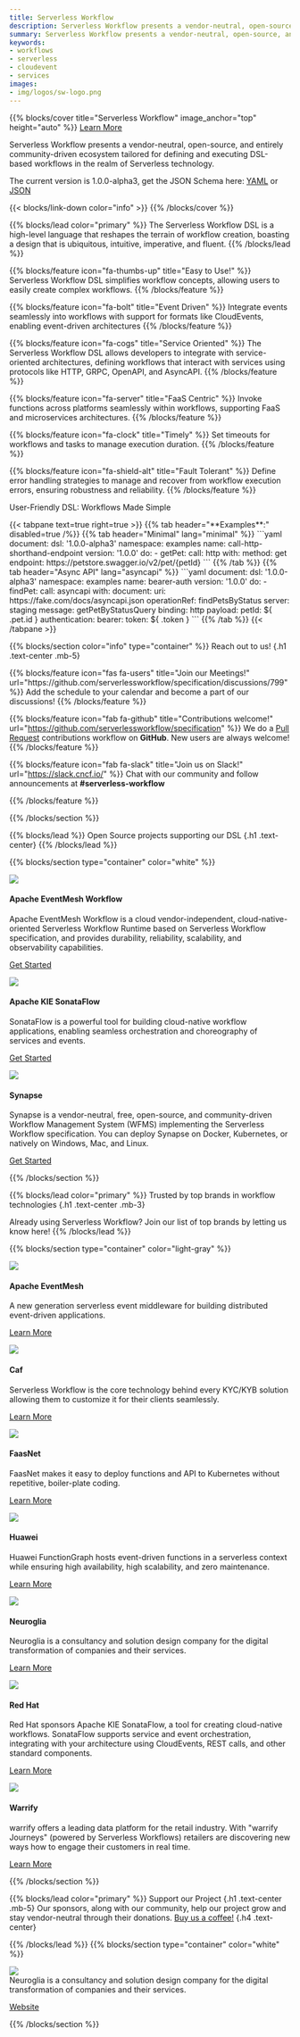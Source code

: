 ```yaml
---
title: Serverless Workflow
description: Serverless Workflow presents a vendor-neutral, open-source, and entirely community-driven ecosystem tailored for defining and executing DSL-based workflows in the realm of Serverless technology.
summary: Serverless Workflow presents a vendor-neutral, open-source, and entirely community-driven ecosystem tailored for defining and executing DSL-based workflows in the realm of Serverless technology.
keywords:
- workflows
- serverless
- cloudevent
- services
images:
- img/logos/sw-logo.png
---
```


<!-- Cover -->
{{% blocks/cover title="Serverless Workflow" image_anchor="top" height="auto" %}}
<a class="btn btn-lg btn-primary me-3 mb-4" href="https://github.com/serverlessworkflow/specification/blob/main/README.md">
  Learn More <i class="fas fa-arrow-alt-circle-right ms-2"></i>
</a>
<p class="lead mt-5">Serverless Workflow presents a vendor-neutral, open-source, and entirely community-driven ecosystem tailored for defining and executing DSL-based workflows in the realm of Serverless technology.</p>
<p>The current version is 1.0.0-alpha3, get the JSON Schema here: <a href="https://serverlessworkflow.io/schemas/1.0.0-alpha3/workflow.yaml" target="_blank">YAML</a> or <a href="https://serverlessworkflow.io/schemas/1.0.0-alpha3/workflow.json" target="_blank">JSON</a></p>
{{< blocks/link-down color="info" >}}
{{% /blocks/cover %}}
<!-- END OF Cover -->

<!-- Selling points -->
{{% blocks/lead color="primary" %}}
The Serverless Workflow DSL is a high-level language that reshapes the terrain of workflow creation, boasting a design that is ubiquitous, intuitive, imperative, and fluent.
{{% /blocks/lead %}}

<section class="row td-box td-box--dark td-box--height-auto">
  <div class="col">
    <div class="container">
      <div class="row">
{{% blocks/feature icon="fa-thumbs-up" title="Easy to Use!" %}}
Serverless Workflow DSL simplifies workflow concepts, allowing users to easily create complex workflows.
{{% /blocks/feature %}}

{{% blocks/feature icon="fa-bolt" title="Event Driven" %}}
Integrate events seamlessly into workflows with support for formats like CloudEvents, enabling event-driven architectures
{{% /blocks/feature %}}


{{% blocks/feature icon="fa-cogs" title="Service Oriented" %}}
The Serverless Workflow DSL allows developers to integrate with service-oriented architectures, defining workflows that interact with services using protocols like HTTP, GRPC, OpenAPI, and AsyncAPI.
{{% /blocks/feature %}}

{{% blocks/feature icon="fa-server" title="FaaS Centric" %}}
Invoke functions across platforms seamlessly within workflows, supporting FaaS and microservices architectures.
{{% /blocks/feature %}}


{{% blocks/feature icon="fa-clock" title="Timely" %}}
Set timeouts for workflows and tasks to manage execution duration.
{{% /blocks/feature %}}


{{% blocks/feature icon="fa-shield-alt" title="Fault Tolerant" %}}
Define error handling strategies to manage and recover from workflow execution errors, ensuring robustness and reliability.
{{% /blocks/feature %}}
  </div><!-- <-- identing breaks the template ... -->
  </div>
  </div>
</section>
<!-- END OF Selling points -->

<!-- Samples -->
<section class="row td-box td-box--white td-box--height-auto">
  <div class="col">
    <div class="container">
      <p class="h1 text-center mb-5">User-Friendly DSL: Workflows Made Simple</p>
      <div class="row">
        <div class="col">
{{< tabpane text=true right=true >}}
  {{% tab header="**Examples**:" disabled=true /%}}
  {{% tab header="Minimal" lang="minimal" %}}
  ```yaml
  document:
    dsl: '1.0.0-alpha3'
    namespace: examples
    name: call-http-shorthand-endpoint
    version: '1.0.0'
  do:
    - getPet:
        call: http
        with:
          method: get
          endpoint: https://petstore.swagger.io/v2/pet/{petId}
  ```
  {{% /tab %}}
  {{% tab header="Async API" lang="asyncapi" %}}
  ```yaml
  document:
    dsl: '1.0.0-alpha3'
    namespace: examples
    name: bearer-auth
    version: '1.0.0'
  do:
    - findPet:
        call: asyncapi
        with:
          document:
            uri: https://fake.com/docs/asyncapi.json
          operationRef: findPetsByStatus
          server: staging
          message: getPetByStatusQuery
          binding: http
          payload:
            petId: ${ .pet.id }
          authentication:
            bearer:
              token: ${ .token }
  ```
  {{% /tab %}}
{{< /tabpane >}}
        </div>
      </div>
    </div>
  </div>
</section>
<!-- END OF Samples -->

<!-- Reach out -->
{{% blocks/section color="info" type="container" %}}
Reach out to us!
{.h1 .text-center .mb-5}
<div class="row">
{{% blocks/feature icon="fas fa-users" title="Join our Meetings!" url="https://github.com/serverlessworkflow/specification/discussions/799" %}}
Add the schedule to your calendar and become a part of our discussions!
{{% /blocks/feature %}}

{{% blocks/feature icon="fab fa-github" title="Contributions welcome!"
    url="https://github.com/serverlessworkflow/specification" %}}
We do a [Pull Request](https://github.com/serverlessworkflow/specification/pulls)
contributions workflow on **GitHub**. New users are always welcome!
{{% /blocks/feature %}}

{{% blocks/feature icon="fab fa-slack" title="Join us on Slack!"
    url="https://slack.cncf.io/" %}}
Chat with our community and follow announcements at **#serverless-workflow**

{{% /blocks/feature %}}
</div>
{{% /blocks/section %}}
<!-- END OF Reach out -->

<!-- Projects -->
{{% blocks/lead %}}
Open Source projects supporting our DSL
{.h1 .text-center}
{{% /blocks/lead %}}

{{% blocks/section type="container" color="white" %}}
<div class="row">
  <div class="col-lg-4 mb-5 mb-lg-0 text-center">
    <div class="logo-container my-4 d-flex justify-content-center align-items-center">
      <img src="img/logos/eventmesh.png" class="img-logo"/>
    </div>
    <h4 class="h3">
      Apache EventMesh Workflow
    </h4>
    <div class="mb-0">
      Apache EventMesh Workflow is a cloud vendor-independent, cloud-native-oriented Serverless Workflow Runtime based on Serverless Workflow specification, and provides durability, reliability, scalability, and observability capabilities.
    </div>
    <p><a class="me-3 mb-4" href="https://github.com/apache/eventmesh-workflow">Get Started</a></p>
  </div>

  <div class="col-lg-4 mb-5 mb-lg-0 text-center">
    <div class="logo-container my-4 d-flex justify-content-center align-items-center">
      <img src="img/logos/kogito.png" class="img-logo"/>
    </div>
    <h4 class="h3">
      Apache KIE SonataFlow
    </h4>
    <div class="mb-0">
      SonataFlow is a powerful tool for building cloud-native workflow applications, enabling seamless orchestration and choreography of services and events.
    </div>
    <p><a class="me-3 mb-4" href="https://sonataflow.org">Get Started</a></p>
  </div>

  <div class="col-lg-4 mb-5 mb-lg-0 text-center">
    <div class="logo-container my-4 d-flex justify-content-center align-items-center">
      <img src="img/logos/synapselogo.png" class="img-logo"/>
    </div>
    <h4 class="h3">
      Synapse
    </h4>
    <div class="mb-0">
      Synapse is a vendor-neutral, free, open-source, and community-driven Workflow Management System (WFMS) implementing the Serverless Workflow specification. You can deploy Synapse on Docker, Kubernetes, or natively on Windows, Mac, and Linux.
    </div>
    <p><a class="me-3 mb-4" href="https://github.com/serverlessworkflow/synapse">Get Started</a></p>
  </div>
</div>
{{% /blocks/section %}}
<!-- END OF Projects -->

<!-- Adopters -->
{{% blocks/lead color="primary" %}}
Trusted by top brands in workflow technologies
{.h1 .text-center .mb-3}

Already using Serverless Workflow? Join our list of top brands by letting us know here!
{{% /blocks/lead %}}

{{% blocks/section type="container" color="light-gray" %}}
<div class="row">
  <div class="col-lg-4 mb-5 mb-lg-0 text-center">
    <div class="logo-container my-4 d-flex justify-content-center align-items-center">
      <img src="img/logos/eventmesh2.png" class="img-logo-company"/>
    </div>
    <h4 class="h3">
      Apache EventMesh
    </h4>
    <div class="mb-0">
      A new generation serverless event middleware for building distributed event-driven applications.
    </div>
    <p><a class="me-3 mb-4" href="https://github.com/apache/eventmesh">Learn More</a></p>
  </div>

  <div class="col-lg-4 mb-5 mb-lg-0 text-center">
    <div class="logo-container my-4 d-flex justify-content-center align-items-center">
      <img src="img/logos/caf.png" class="img-logo-company"/>
    </div>
    <h4 class="h3">
      Caf
    </h4>
    <div class="mb-0">
      Serverless Workflow is the core technology behind every KYC/KYB solution allowing them to customize it for their clients seamlessly.
    </div>
    <p><a class="me-3 mb-4" href="https://caf.io/">Learn More</a></p>
  </div>

  <div class="col-lg-4 mb-5 mb-lg-0 text-center">
    <div class="logo-container my-4 d-flex justify-content-center align-items-center">
      <img src="img/logos/faasnet.png" class="img-logo-company"/>
    </div>
    <h4 class="h3">
      FaasNet
    </h4>
    <div class="mb-0">
      FaasNet makes it easy to deploy functions and API to Kubernetes without repetitive, boiler-plate coding.
    </div>
    <p><a class="me-3 mb-4" href="https://github.com/simpleidserver/FaasNet">Learn More</a></p>
  </div>

  <div class="col-lg-4 mb-5 mb-lg-0 text-center">
    <div class="logo-container my-4 d-flex justify-content-center align-items-center">
      <img src="img/logos/huawei.png" class="img-logo-company"/>
    </div>
    <h4 class="h3">
      Huawei
    </h4>
    <div class="mb-0">
      Huawei FunctionGraph hosts event-driven functions in a serverless context while ensuring high availability, high scalability, and zero maintenance.
    </div>
    <p><a class="me-3 mb-4" href="https://www.huaweicloud.com/intl/en-us/product/functiongraph.html">Learn More</a></p>
  </div>

  <div class="col-lg-4 mb-5 mb-lg-0 text-center">
    <div class="logo-container my-4 d-flex justify-content-center align-items-center">
      <img src="img/logos/neuroglia.png" class="img-logo-company"/>
    </div>
    <h4 class="h3">
      Neuroglia
    </h4>
    <div class="mb-0">
      Neuroglia is a consultancy and solution design company for the digital transformation of companies and their services.
    </div>
    <p><a class="me-3 mb-4" href="https://neuroglia.io/">Learn More</a></p>
  </div>

  <div class="col-lg-4 mb-5 mb-lg-0 text-center">
    <div class="logo-container my-4 d-flex justify-content-center align-items-center">
      <img src="img/logos/redhat.png" class="img-logo-company"/>
    </div>
    <h4 class="h3">
      Red Hat
    </h4>
    <div class="mb-0">
  Red Hat sponsors Apache KIE SonataFlow, a tool for creating cloud-native workflows. SonataFlow supports service and event orchestration, integrating with your architecture using CloudEvents, REST calls, and other standard components.
    </div>
    <p><a class="me-3 mb-4" href="https://www.redhat.com/en/technologies/cloud-computing/openshift/serverless">Learn More</a></p>
  </div>

  <div class="col-lg-4 mb-5 mb-lg-0 text-center">
    <div class="logo-container my-4 d-flex justify-content-center align-items-center">
      <img src="img/logos/warrify.png" class="img-logo-company"/>
    </div>
    <h4 class="h3">
      Warrify
    </h4>
    <div class="mb-0">
      warrify offers a leading data platform for the retail industry. With "warrify Journeys" (powered by Serverless Workflows) retailers are discovering new ways how to engage their customers in real time.
    </div>
    <p><a class="me-3 mb-4" href="https://www.warrify.com">Learn More</a></p>
  </div>
</div>
{{% /blocks/section %}}
<!-- END OF Adopters -->

<!-- Sponsors -->
{{% blocks/lead color="primary" %}}
Support our Project
{.h1 .text-center .mb-5}
Our sponsors, along with our community, help our project grow and stay vendor-neutral through their donations. <a class="me-3 mb-4" href="https://crowdfunding.lfx.linuxfoundation.org/projects/beb979ae-75b5-4589-a2d0-f82949253bb7">Buy us a coffee!</a>
{.h4 .text-center}

{{% /blocks/lead %}}
{{% blocks/section type="container" color="white" %}}
<div class="row">
  <div class="col-lg-4 mb-5 mb-lg-0 text-center">
    <div class="logo-container my-4 d-flex justify-content-center align-items-center">
      <img src="img/logos/neuroglia.png" class="img-logo-company"/>
    </div>
    <div class="mb-0">
      Neuroglia is a consultancy and solution design company for the digital transformation of companies and their services.
    </div>
    <p><a class="me-3 mb-4" href="https://neuroglia.io/">Website</a></p>
  </div>
</div>
{{% /blocks/section %}}
<!-- END OF Sponsors -->
